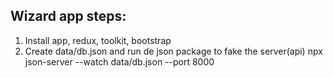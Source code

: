 ## Wizard app steps:

1. Install app, redux, toolkit, bootstrap
2. Create data/db.json and run de json package to fake the server(api)
   npx json-server --watch data/db.json --port 8000
